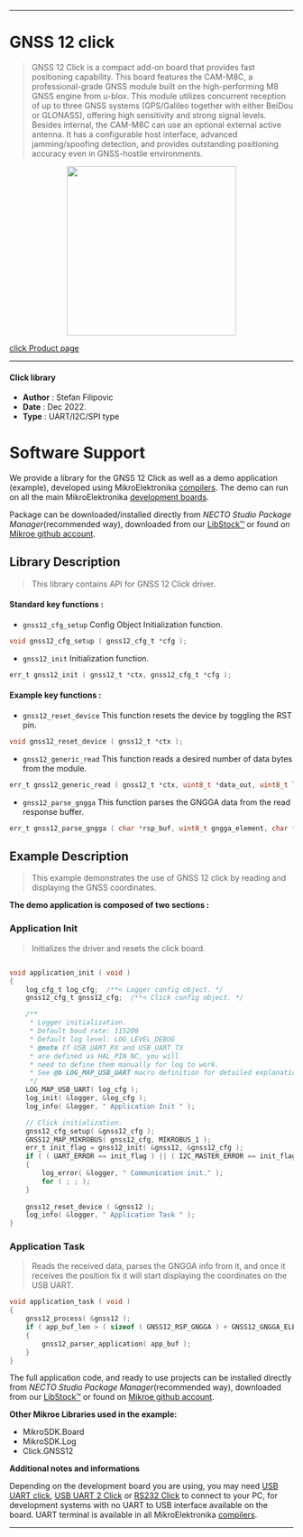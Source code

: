 
---
# GNSS 12 click

> GNSS 12 Click is a compact add-on board that provides fast positioning capability. This board features the CAM-M8C, a professional-grade GNSS module built on the high-performing M8 GNSS engine from u-blox. This module utilizes concurrent reception of up to three GNSS systems (GPS/Galileo together with either BeiDou or GLONASS), offering high sensitivity and strong signal levels. Besides internal, the CAM-M8C can use an optional external active antenna. It has a configurable host interface, advanced jamming/spoofing detection, and provides outstanding positioning accuracy even in GNSS-hostile environments. 

<p align="center">
  <img src="https://download.mikroe.com/images/click_for_ide/gnss12_click.png" height=300px>
</p>

[click Product page](https://www.mikroe.com/gnss-12-click)

---


#### Click library

- **Author**        : Stefan Filipovic
- **Date**          : Dec 2022.
- **Type**          : UART/I2C/SPI type


# Software Support

We provide a library for the GNSS 12 Click
as well as a demo application (example), developed using MikroElektronika
[compilers](https://www.mikroe.com/necto-studio).
The demo can run on all the main MikroElektronika [development boards](https://www.mikroe.com/development-boards).

Package can be downloaded/installed directly from *NECTO Studio Package Manager*(recommended way), downloaded from our [LibStock&trade;](https://libstock.mikroe.com) or found on [Mikroe github account](https://github.com/MikroElektronika/mikrosdk_click_v2/tree/master/clicks).

## Library Description

> This library contains API for GNSS 12 Click driver.

#### Standard key functions :

- `gnss12_cfg_setup` Config Object Initialization function.
```c
void gnss12_cfg_setup ( gnss12_cfg_t *cfg );
```

- `gnss12_init` Initialization function.
```c
err_t gnss12_init ( gnss12_t *ctx, gnss12_cfg_t *cfg );
```

#### Example key functions :

- `gnss12_reset_device` This function resets the device by toggling the RST pin.
```c
void gnss12_reset_device ( gnss12_t *ctx );
```

- `gnss12_generic_read` This function reads a desired number of data bytes from the module.
```c
err_t gnss12_generic_read ( gnss12_t *ctx, uint8_t *data_out, uint8_t len );
```

- `gnss12_parse_gngga` This function parses the GNGGA data from the read response buffer.
```c
err_t gnss12_parse_gngga ( char *rsp_buf, uint8_t gngga_element, char *element_data );
```

## Example Description

> This example demonstrates the use of GNSS 12 click by reading and displaying the GNSS coordinates.

**The demo application is composed of two sections :**

### Application Init

> Initializes the driver and resets the click board.

```c

void application_init ( void )
{
    log_cfg_t log_cfg;  /**< Logger config object. */
    gnss12_cfg_t gnss12_cfg;  /**< Click config object. */

    /** 
     * Logger initialization.
     * Default baud rate: 115200
     * Default log level: LOG_LEVEL_DEBUG
     * @note If USB_UART_RX and USB_UART_TX 
     * are defined as HAL_PIN_NC, you will 
     * need to define them manually for log to work. 
     * See @b LOG_MAP_USB_UART macro definition for detailed explanation.
     */
    LOG_MAP_USB_UART( log_cfg );
    log_init( &logger, &log_cfg );
    log_info( &logger, " Application Init " );

    // Click initialization.
    gnss12_cfg_setup( &gnss12_cfg );
    GNSS12_MAP_MIKROBUS( gnss12_cfg, MIKROBUS_1 );
    err_t init_flag = gnss12_init( &gnss12, &gnss12_cfg );
    if ( ( UART_ERROR == init_flag ) || ( I2C_MASTER_ERROR == init_flag ) || ( SPI_MASTER_ERROR == init_flag ) )
    {
        log_error( &logger, " Communication init." );
        for ( ; ; );
    }
    
    gnss12_reset_device ( &gnss12 );
    log_info( &logger, " Application Task " );
}

```

### Application Task

> Reads the received data, parses the GNGGA info from it, and once it receives the position fix it will start displaying the coordinates on the USB UART.

```c
void application_task ( void )
{
    gnss12_process( &gnss12 );
    if ( app_buf_len > ( sizeof ( GNSS12_RSP_GNGGA ) + GNSS12_GNGGA_ELEMENT_SIZE ) ) 
    {
        gnss12_parser_application( app_buf );
    }
}
```

The full application code, and ready to use projects can be installed directly from *NECTO Studio Package Manager*(recommended way), downloaded from our [LibStock&trade;](https://libstock.mikroe.com) or found on [Mikroe github account](https://github.com/MikroElektronika/mikrosdk_click_v2/tree/master/clicks).

**Other Mikroe Libraries used in the example:**

- MikroSDK.Board
- MikroSDK.Log
- Click.GNSS12

**Additional notes and informations**

Depending on the development board you are using, you may need
[USB UART click](https://www.mikroe.com/usb-uart-click),
[USB UART 2 Click](https://www.mikroe.com/usb-uart-2-click) or
[RS232 Click](https://www.mikroe.com/rs232-click) to connect to your PC, for
development systems with no UART to USB interface available on the board. UART
terminal is available in all MikroElektronika
[compilers](https://shop.mikroe.com/compilers).

---
